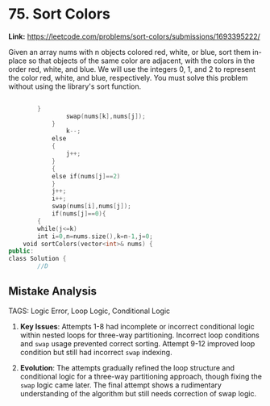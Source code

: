 # 75. Sort Colors

**Link:** https://leetcode.com/problems/sort-colors/submissions/1693395222/

Given an array nums with n objects colored red, white, or blue, sort them in-place so that objects of the same color are adjacent, with the colors in the order red, white, and blue. We will use the integers 0, 1, and 2 to represent the color red, white, and blue, respectively. You must solve this problem without using the library's sort function.

```cpp
        
        }
                swap(nums[k],nums[j]);
            }
                k--;
            else
            {
                j++;
            }
            {
            else if(nums[j]==2)
            }
            j++;
            i++;
            swap(nums[i],nums[j]);
            if(nums[j]==0){
        {
        while(j<=k)
        int i=0,n=nums.size(),k=n-1,j=0;
    void sortColors(vector<int>& nums) {
public:
class Solution {
        //D
```

## Mistake Analysis

TAGS: Logic Error, Loop Logic, Conditional Logic

1. **Key Issues**: Attempts 1-8 had incomplete or incorrect conditional logic within nested loops for three-way partitioning.  Incorrect loop conditions and `swap` usage prevented correct sorting. Attempt 9-12 improved loop condition but still had incorrect `swap` indexing.

2. **Evolution**: The attempts gradually refined the loop structure and conditional logic for a three-way partitioning approach, though fixing the `swap` logic came later.  The final attempt shows a rudimentary understanding of the algorithm but still needs correction of swap logic.


